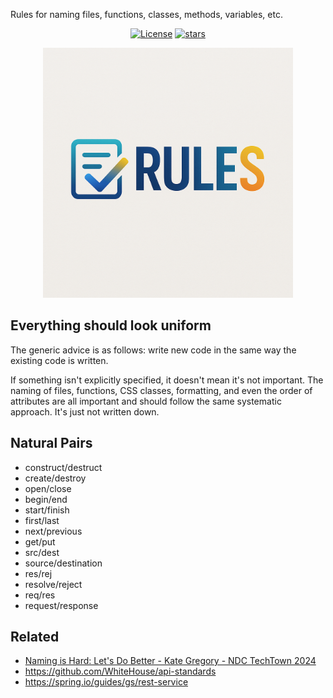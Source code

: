 Rules for naming files, functions, classes, methods, variables, etc.

<p align="center">
<a href="https://opensource.org/licenses/MIT" rel="nofollow"><img src="https://img.shields.io/github/license/vbarbarosh/rules" alt="License"></a>
<a href="https://github.com/vbarbarosh/rules" rel="nofollow"><img src="https://img.shields.io/github/stars/vbarbarosh/rules" alt="stars"></a>
</p>

<p align="center">
<img src="img/logo-by-chat-gpt.png" style="max-height:400px;">
</p>

## Everything should look uniform

The generic advice is as follows: write new code in the same way the existing code is written.

If something isn't explicitly specified, it doesn't mean it's not important.
The naming of files, functions, CSS classes, formatting, and even the order of
attributes are all important and should follow the same systematic approach.
It's just not written down.

## Natural Pairs

- construct/destruct
- create/destroy
- open/close
- begin/end
- start/finish
- first/last
- next/previous
- get/put
- src/dest
- source/destination
- res/rej
- resolve/reject
- req/res
- request/response

## Related

- [Naming is Hard: Let's Do Better - Kate Gregory - NDC TechTown 2024](https://youtu.be/aiy5TrU-Hwc?si=ns7DAQ2sXZcV7mj9&t=1179)
- https://github.com/WhiteHouse/api-standards
- https://spring.io/guides/gs/rest-service
